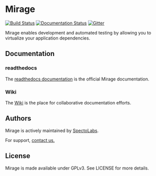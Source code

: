 Mirage
======

[![Build Status](https://travis-ci.org/SpectoLabs/mirage.png?branch=master)](https://travis-ci.org/SpectoLabs/mirage)
[![Documentation Status](https://readthedocs.org/projects/mirage-docs/badge/?version=latest)](http://mirage-docs.readthedocs.io/en/latest/?badge=latest)
[![Gitter](https://badges.gitter.im/Join%20Chat.svg)](https://gitter.im/SpectoLabs/mirage?utm_source=badge&utm_medium=badge&utm_campaign=pr-badge&utm_content=body_badge)

Mirage enables development and automated testing by allowing you to virtualize your application dependencies.


## Documentation

### readthedocs

The [readthedocs documentation](<http://mirage-docs.readthedocs.io/en/latest/?badge=latest/>) is the official Mirage documentation.

### Wiki

The [Wiki](https://github.com/SpectoLabs/mirage/wiki) is the place for collaborative documentation efforts.

## Authors

Mirage is actively maintained by [SpectoLabs](http://specto.io).

For support, [contact us.](mailto:contact@specto.io)

## License

Mirage is made available under GPLv3. See LICENSE for more details.
